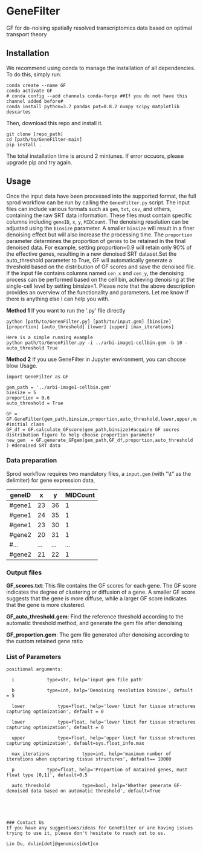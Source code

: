 # GeneFilter
GF for de-noising spatially resolved transcriptomics data based on optimal transport theory

## Installation
We recommend using conda to manage the installation of all dependencies. To do this, simply run:

```
conda create --name GF
conda activate GF
# conda config --add channels conda-forge ##If you do not have this channel added before#
conda install python=3.7 pandas pot=0.8.2 numpy scipy matplotlib descartes
```
Then, download this repo and install it.
```
git clone [repo_path]
cd [path/to/GeneFilter-main]
pip install .
```

The total installation time is around 2 mintunes. If error occuors, please upgrade pip and try again.


## Usage
Once the input data have been processed into the supported format, the full sprod workflow can be run by calling the `GenenFilter.py` script. The input files can include various formats such as `gem`, `txt`, `csv`, and others, containing the raw SRT data information. These files must contain specific columns including `geneID`, `x`, `y`, `MIDCount`. The denoising resolution can be adjusted using the `binsize` parameter. A smaller `binsize` will result in a finer denoising effect but will also increase the processing time. The `proportion` parameter determines the proportion of genes to be retained in the final denoised data. For example, setting proportion=0.9 will retain only 90% of the effective genes, resulting in a new denoised SRT dataset.Set the auto_threshold parameter to True, GF will automatically generate a threshold based on the distribution of GF scores and save the denoised file. If the input file contains columns named `cen_x` and `cen_y`, the denoising process can be performed based on the cell bin, achieving denoising at the single-cell level by setting binsize=1. Please note that the above description provides an overview of the functionality and parameters. Let me know if there is anything else I can help you with.

**Method 1**
If you want to run the '.py' file directly
```
python [path/to/GenenFilter.py] [path/to/input.gem] [binsize] [proportion] [auto_threshold] [lower] [upper] [max_iterations] 

Here is a simple running example
python path/to/GenenFilter.py -i ../arbi-image1-cellbin.gem -b 10 -auto_threshold True
```

**Method 2**
If you use GeneFilter in Jupyter environment, you can choose blow Usage.

```
import GeneFilter as GF

gem_path = '../arbi-image1-cellbin.gem' 
binsize = 5
proportion = 0.6
auto_threshold = True

GF = GF.GeneFilter(gem_path,binsize,proportion,auto_threshold,lower,upper,max_iterations) #initial class
GF_df = GF.calculate_GFscore(gem_path,binsize)#acquire GF socres distribution figure to help choose proportion parameter
new_gem  = GF.generate_GFgem(gem_path,GF_df,proportion,auto_threshold ) #denoised SRT data
```


### Data preparation
Sprod workflow requires two mandatory files, a `input.gem` (with "\t" as the delimiter) for gene expression data,

|geneID|x|y|MIDCount|
|-----|-----|-----|-----|
|#gene1|23|36|1|
|#gene1|24|35|1|
|#gene1|23|30|1|
|#gene2|20|31|1|
|#...|...|...|...|
|#gene2|21|22|1|


### Output files
**GF_scores.txt**: This file contains the GF scores for each gene. The GF score indicates the degree of clustering or diffusion of a gene. A smaller GF score suggests that the gene is more diffuse, while a larger GF score indicates that the gene is more clustered.

**GF_auto_threshold.gem**: Find the reference threshold according to the automatic threshold method, and generate the gem file after denoising

**GF_proportion.gem**: The gem file generated after denoising according to the custom retained gene ratio


### List of Parameters
```
positional arguments:

  i            type=str, help='input gem file path'
  
  b            type=int, help='Denoising resolution binsize', default = 5

  lower            type=float, help='lower limit for tissue structures capturing optimization', default = 0

  lower            type=float, help='lower limit for tissue structures capturing optimization', default = 0

  upper            type=float, help='upper limit for tissue structures capturing optimization', default=sys.float_info.max

  max_iterations            type=int, help='maximum number of iterations when capturing tissue structures', default== 10000

  p            type=float, help='Proportion of matained genes, must float type [0,1]', default=0.5

  auto_threshold            type=bool, help='Whether generate GF-denoised data based on automatic threshold', default=True





### Contact Us
If you have any suggestions/ideas for GeneFilter or are having issues trying to use it, please don't hesitate to reach out to us.

Lin Du, dulin[dot]@genomics[dot]cn 
